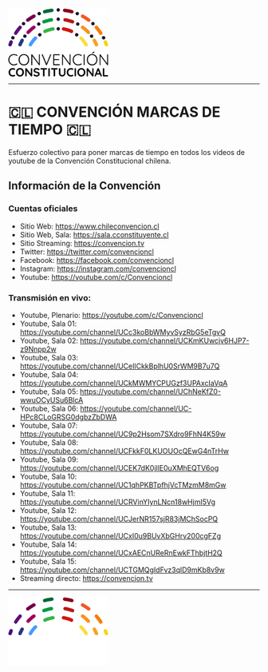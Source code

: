 <img width="200" align="center" src="logo_convencion_main.svg">

---
# 🇨🇱 CONVENCIÓN MARCAS DE TIEMPO 🇨🇱

Esfuerzo colectivo para poner marcas de tiempo en todos los videos de youtube de la Convención Constitucional chilena.

## Información de la Convención
### Cuentas oficiales
- Sitio Web: https://www.chileconvencion.cl
- Sitio Web, Sala: https://sala.cconstituyente.cl
- Sitio Streaming: https://convencion.tv
- Twitter: https://twitter.com/convencioncl
- Facebook: https://facebook.com/convencioncl
- Instagram: https://instagram.com/convencioncl
- Youtube: https://youtube.com/c/Convencioncl

### Transmisión en vivo:
- Youtube, Plenario: https://youtube.com/c/Convencioncl
- Youtube, Sala 01: https://youtube.com/channel/UCc3koBbWMyvSyzRbG5eTgvQ
- Youtube, Sala 02: https://youtube.com/channel/UCKmKUwcjv6HJP7-z9Nnpp2w
- Youtube, Sala 03: https://youtube.com/channel/UCeIlCkkBplhU0SrWM9B7u7Q
- Youtube, Sala 04: https://youtube.com/channel/UCkMWMYCPUGzf3UPAxcIaVqA
- Youtube, Sala 05: https://youtube.com/channel/UChNeKfZ0-wwuOCyUSu6BlcA
- Youtube, Sala 06: https://youtube.com/channel/UC-HPc8CLoGRSG0dgbzZbDWA
- Youtube, Sala 07: https://youtube.com/channel/UC9p2Hsom7SXdro9FhN4K59w
- Youtube, Sala 08: https://youtube.com/channel/UCFkkF0LKUOUOcQEwG4nTrHw
- Youtube, Sala 09: https://youtube.com/channel/UCEK7dK0jllE0uXMhEQTV6og
- Youtube, Sala 10: https://youtube.com/channel/UC1qhPKBTpfhjVcTMzmM8mGw
- Youtube, Sala 11: https://youtube.com/channel/UCRVinYIynLNcn18wHjmI5Vg
- Youtube, Sala 12: https://youtube.com/channel/UCJerNR157sjR83jMChSocPQ
- Youtube, Sala 13: https://youtube.com/channel/UCxI0u9BUvXbGHrv200cgFZg
- Youtube, Sala 14: https://youtube.com/channel/UCxAECnUReRnEwkFThbjtH2Q
- Youtube, Sala 15: https://youtube.com/channel/UCTGMQgIdFvz3qlD9mKb8v9w
- Streaming directo: https://convencion.tv

---
<img width="200" align="center" src="logo_convencion_second.svg">